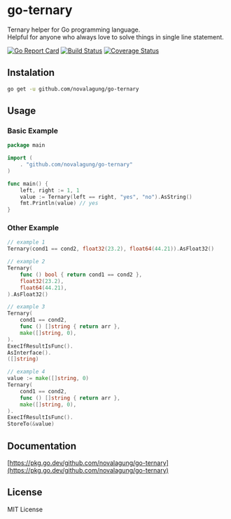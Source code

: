 # go-ternary

Ternary helper for Go programming language.<br />Helpful for anyone who always love to solve things in single line statement.

[![Go Report Card](https://goreportcard.com/badge/github.com/novalagung/go-ternary?no-cache=1)](https://goreportcard.com/report/github.com/novalagung/go-ternary)
[![Build Status](https://travis-ci.org/novalagung/go-ternary.svg?branch=master)](https://travis-ci.org/novalagung/go-ternary)
[![Coverage Status](https://coveralls.io/repos/github/novalagung/go-ternary/badge.svg?branch=master)](https://coveralls.io/github/novalagung/go-ternary?branch=master)

## Instalation

```bash
go get -u github.com/novalagung/go-ternary
```

## Usage

### Basic Example

```go
package main

import (
    . "github.com/novalagung/go-ternary"
)

func main() {
    left, right := 1, 1
    value := Ternary(left == right, "yes", "no").AsString()
    fmt.Println(value) // yes
}
```

### Other Example

```go
// example 1
Ternary(cond1 == cond2, float32(23.2), float64(44.21)).AsFloat32()

// example 2
Ternary(
    func () bool { return cond1 == cond2 },
    float32(23.2),
    float64(44.21),
).AsFloat32()

// example 3
Ternary(
    cond1 == cond2,
    func () []string { return arr },
    make([]string, 0),
).
ExecIfResultIsFunc().
AsInterface().
([]string)

// example 4
value := make([]string, 0)
Ternary(
    cond1 == cond2,
    func () []string { return arr },
    make([]string, 0),
).
ExecIfResultIsFunc().
StoreTo(&value)
```

## Documentation

[https://pkg.go.dev/github.com/novalagung/go-ternary](https://pkg.go.dev/github.com/novalagung/go-ternary)

## License

MIT License
